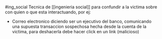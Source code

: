 #ing_social
Tecnica de [[ingenieria social]] para confundir a la victima sobre con quien o que esta interactuando, por ej:
- Correo electronico diciendo ser un ejecutivo del banco, comunicando una supuesta transaccion sospechosa hecha desde la cuenta de la victima, para deshacerla debe hacer click en un link (malicioso)